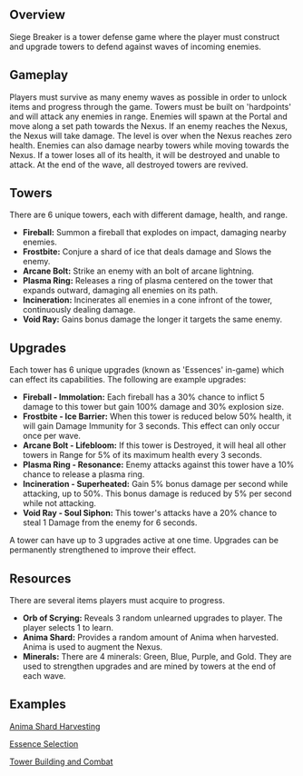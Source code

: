 ## Overview
Siege Breaker is a tower defense game where the player must construct and upgrade towers to defend against waves of incoming enemies.

## Gameplay
Players must survive as many enemy waves as possible in order to unlock items and progress through the game. Towers must be built on 'hardpoints' and will attack any enemies in range. Enemies will spawn at the Portal and move along a set path towards the Nexus. If an enemy reaches the Nexus, the Nexus will take damage. The level is over when the Nexus reaches zero health. Enemies can also damage nearby towers while moving towards the Nexus. If a tower loses all of its health, it will be destroyed and unable to attack. At the end of the wave, all destroyed towers are revived.

## Towers
There are 6 unique towers, each with different damage, health, and range.

* **Fireball:** Summon a fireball that explodes on impact, damaging nearby enemies.
* **Frostbite:** Conjure a shard of ice that deals damage and Slows the enemy.
* **Arcane Bolt:** Strike an enemy with an bolt of arcane lightning.
* **Plasma Ring:** Releases a ring of plasma centered on the tower that expands outward, damaging all enemies on its path.
* **Incineration:** Incinerates all enemies in a cone infront of the tower, continuously dealing damage.
* **Void Ray:** Gains bonus damage the longer it targets the same enemy.

## Upgrades
Each tower has 6 unique upgrades (known as 'Essences' in-game) which can effect its capabilities. The following are example upgrades:
* **Fireball - Immolation:** Each fireball has a 30% chance to inflict 5 damage to this tower but gain 100% damage and 30% explosion size.
* **Frostbite - Ice Barrier:** When this tower is reduced below 50% health, it will gain Damage Immunity for 3 seconds. This effect can only occur once per wave.
* **Arcane Bolt - Lifebloom:** If this tower is Destroyed, it will heal all other towers in Range for 5% of its maximum health every 3 seconds.
* **Plasma Ring - Resonance:** Enemy attacks against this tower have a 10% chance to release a plasma ring.
* **Incineration - Superheated:** Gain 5% bonus damage per second while attacking, up to 50%. This bonus damage is reduced by 5% per second while not attacking.
* **Void Ray - Soul Siphon:** This tower's attacks have a 20% chance to steal 1 Damage from the enemy for 6 seconds.

A tower can have up to 3 upgrades active at one time. Upgrades can be permanently strengthened to improve their effect.

## Resources
There are several items players must acquire to progress.
* **Orb of Scrying:** Reveals 3 random unlearned upgrades to player. The player selects 1 to learn.
* **Anima Shard:** Provides a random amount of Anima when harvested. Anima is used to augment the Nexus.
* **Minerals:** There are 4 minerals: Green, Blue, Purple, and Gold. They are used to strengthen upgrades and are mined by towers at the end of each wave.

## Examples

[Anima Shard Harvesting](https://user-images.githubusercontent.com/65477584/113082333-21e5ef00-918f-11eb-9384-adb66dccc042.mp4)

[Essence Selection](https://user-images.githubusercontent.com/65477584/113083374-f401aa00-9190-11eb-9b07-fc779b6ea838.mp4)

[Tower Building and Combat](https://user-images.githubusercontent.com/65477584/113080731-37a5e500-918c-11eb-9bb2-33f715c02aff.mp4)


